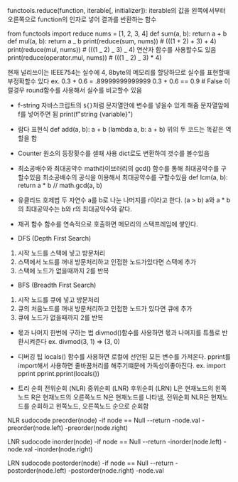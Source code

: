 functools.reduce(function, iterable[, initializer]):
iterable의 값을 왼쪽에서부터 오른쪽으로 function의 인자로 넣어 결과를 반환하는 함수

from functools import reduce
nums = [1, 2, 3, 4]
def sum(a, b):
return a + b
def mul(a, b):
return a _ b
print(reduce(sum, nums)) # (((1 + 2) + 3) + 4)
print(reduce(mul, nums)) # (((1 _ 2) _ 3) _ 4)
연산자 함수를 사용할수도 있음
print(reduce(operator.mul, nums)) # (((1 _ 2) _ 3) \* 4)

현재 널리쓰이는 IEEE754는 실수에 4, 8byte의 메모리를 할당하므로 실수를 표현할때 부정확할수 있다
ex. 0.3 + 0.6 = .89999999999999
0.3 + 0.6 == 0.9 # False
이럴경우 round함수를 사용해서 실수를 비교할수 있음

- f-string
  자바스크립트의 `${}`처럼 문자열안에 변수를 넣을수 있게 해줌
  문자열앞에 f를 넣어주면 됨
  print(f"string {variable}")

- 람다 표현식
  def add(a, b): a + b
  (lambda a, b: a + b)
  위의 두 코드는 똑같은 역할을 함

- Counter
  원소의 등장횟수를 셀때 사용
  dict로도 변환하여 갯수를 볼수있음

- 최소공배수와 최대공약수
  math라이브러리의 gcd() 함수를 통해 최대공약수를 구할수있음
  최소공배수의 공식을 이용해서 최대공약수를 구할수있음
  def lcm(a, b): return a \* b // math.gcd(a, b)

- 유클리드 호제법
  두 자연수 a를 b로 나눈 나머지를 r이라고 한다. (a > b)
  a와 a \* b의 최대공약수는 b와 r의 최대공약수와 같다.

- 재귀 함수
  함수를 연속적으로 호출하면 메모리의 스택프레임에 쌓인다.

- DFS (Depth First Search)

1. 시작 노드를 스택에 넣고 방문처리
2. 스택에서 노드를 꺼내 방문처리하고 인접한 노드가있다면 스택에 추가
3. 스택에 노드가 없을때까지 2를 반복

- BFS (Breadth First Search)

1. 시작 노드를 큐에 넣고 방문처리
2. 큐의 처음노드를 꺼내 방문처리하고 인접한 노드가 있다면 큐에 추가
3. 큐에 노드가 없을때까지 2를 반복

- 몫과 나머지 한번에 구하는 법
  divmod()함수를 사용하면 몫과 나머지를 튜플로 반환시켜준다
  ex. divmod(3, 1) => (3, 0)

- 디버깅 팁
  locals() 함수를 사용하면 로컬에 선언된 모든 변수를 가져온다.
  pprint를 import해서 사용하면 줄바꿈처리를 해주기떄문에 가독성이좋아진다.
  ex.
  import pprint
  pprint.pprint(locals())

- 트리 순회
  전위순회 (NLR)
  중위순회 (LNR)
  후위순회 (LRN)
  L은 현재노드의 왼쪽노드 R은 현재노드의 오른쪽노드 N은 현재노드를 나타냄, 전위순회 NLR은 현재노드를 순회하고 왼쪽노드, 오른쪽노드 순으로 순회함

NLR sudocode
preorder(node)
-if node == Null
--return
-node.val
-preorder(node.left)
-preorder(node.right)

LNR sudocode
inorder(node)
-if node == Null
--return
-inorder(node.left)
-node.val
-inorder(node.right)

LRN sudocode
postorder(node)
-if node == Null
--return
-postorder(node.left)
-postorder(node.right)
-node.val
